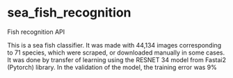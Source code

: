 # sea_fish_recognition
Fish recognition API

This is a sea fish classifier.  It was made with 44,134 images corresponding to 71 species, which were scraped, or downloaded manually in some cases. It was done by transfer of learning using the RESNET 34 model from Fastai2 (Pytorch) library. In the validation of the model, the training error was 9%
